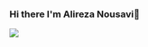 ### Hi there I'm **Alireza Nousavi**👋

<img src="https://github-readme-stats.vercel.app/api/top-langs/?username=DevMousavi&hide_progress=true"/>
